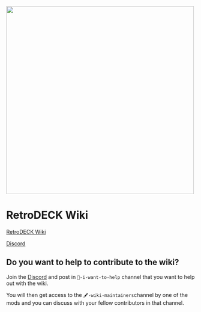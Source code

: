 <img src="https://github.com/XargonWan/RetroDECK-Wiki/blob/main/wiki-rtd/docs/wiki_images/logos/rd-stacked-esde-logo.png" width="500">

# RetroDECK Wiki

[RetroDECK Wiki](https://retrodeck.readthedocs.io/en/latest/)

[Discord](https://discord.gg/Dz3szYsP8g)

## Do you want to help to contribute to the wiki?

Join the [Discord](https://discord.gg/Dz3szYsP8g) and post in `💙-i-want-to-help` channel that you want to help out with the wiki.

You will then get access to the `🖋-wiki-maintainers`channel by one of the mods and you can discuss with your fellow contributors in that channel.
